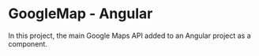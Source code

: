 # GoogleMap - Angular

In this project, the main Google Maps API added to an Angular project as a component.
